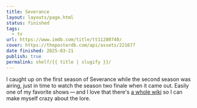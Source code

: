 ```yaml
---
title: Severance
layout: layouts/page.html
status: finished
tags:
  - tv
url: https://www.imdb.com/title/tt11280740/
cover: https://theposterdb.com/api/assets/221677
date finished: 2025-03-21
publish: true
permalink: shelf/{{ title | slugify }}/
---
```

I caught up on the first season of Severance while the second season was airing, just in time to watch the season two finale when it came out. Easily one of my favorite shows — and I love that there's [a whole wiki](https://severance.wiki/Start) so I can make myself crazy about the lore.